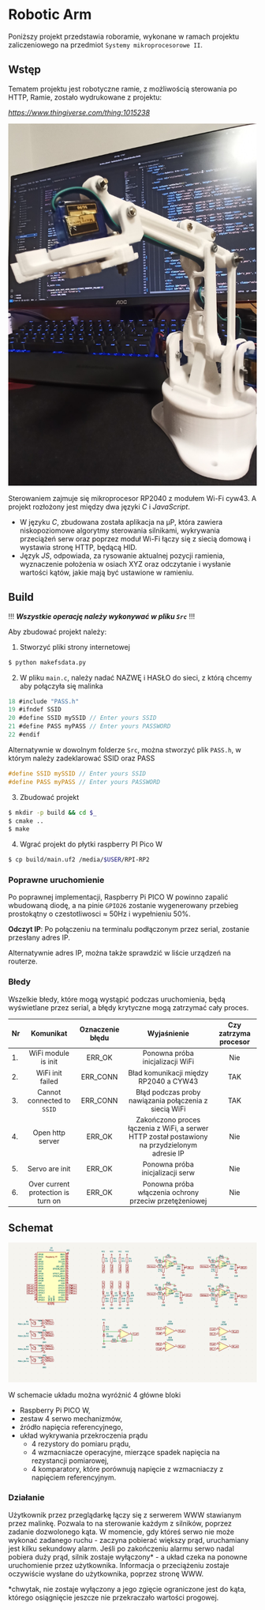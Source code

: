 # Robotic Arm
Poniższy projekt przedstawia roboramie, wykonane w ramach projektu zaliczeniowego na przedmiot `Systemy mikroprocesorowe II`.

## Wstęp
Tematem projektu jest robotyczne ramie, z możliwością sterowania po HTTP,
Ramie, zostało wydrukowane z projektu: *<p>https://www.thingiverse.com/thing:1015238</p>*

<img src="./Docs/Img/myArm.jpg">

Sterowaniem zajmuje się mikroprocesor RP2040 z modułem Wi-Fi cyw43.
A projekt rozłożony jest między dwa języki *C* i *JavaScript*.
* W języku *C*, zbudowana została aplikacja na µP, która zawiera niskopoziomowe algorytmy sterowania silnikami, wykrywania przeciążeń serw oraz poprzez moduł Wi-Fi łączy się z siecią domową i wystawia stronę HTTP, będącą HID.
* Język *JS*, odpowiada, za rysowanie aktualnej pozycji ramienia, wyznaczenie położenia w osiach XYZ oraz odczytanie i wysłanie wartości kątów, jakie mają być ustawione w ramieniu.



## Build
!!! ***Wszystkie operację należy wykonywać w pliku `Src`*** !!!

Aby zbudować projekt należy:

1. Stworzyć pliki strony internetowej
```bash
$ python makefsdata.py
```
2. W pliku `main.c`, należy nadać NAZWĘ i HASŁO do sieci, z którą chcemy aby połączyła się malinka
```c
18 #include "PASS.h"
19 #ifndef SSID
20 #define SSID mySSID // Enter yours SSID
21 #define PASS myPASS // Enter yours PASSWORD
22 #endif
```
Alternatywnie w dowolnym folderze `Src`, można stworzyć plik `PASS.h`, w którym należy zadeklarować SSID oraz PASS
```c
#define SSID mySSID // Enter yours SSID
#define PASS myPASS // Enter yours PASSWORD
```
3. Zbudować projekt
```bash
$ mkdir -p build && cd $_
$ cmake ..
$ make
```
4. Wgrać projekt do płytki raspberry PI Pico W
```bash
$ cp build/main.uf2 /media/$USER/RPI-RP2
```

### Poprawne uruchomienie
Po poprawnej implementacji, Raspberry Pi PICO W powinno zapalić wbudowaną diodę, a na pinie `GPIO26` zostanie wygenerowany przebieg prostokątny o czestotliwosci ≈ 50Hz i  wypełnieniu 50%.

**Odczyt IP**:
Po połączeniu na terminalu podłączonym przez serial, zostanie przesłany adres IP.

Alternatywnie adres IP, można także sprawdzić w liście urządzeń na routerze.

### Błedy
Wszelkie błedy, które mogą wystąpić podczas uruchomienia, będą wyświetlane przez serial, a błędy krytyczne mogą zatrzymać cały proces.

| Nr | Komunikat | Oznaczenie błędu | Wyjaśnienie | Czy zatrzyma procesor |
|:---|:---------:|:----------------:|:-----------:|:---------------------:|
| 1. |WiFi module is init | ERR_OK  |Ponowna próba inicjalizacji WiFi| Nie |
| 2. |WiFi init failed    | ERR_CONN|Bład komunikacji między RP2040 a CYW43| TAK
| 3. |Cannot connected to `SSID` |ERR_CONN| Błąd podczas proby nawiązania połączenia z siecią WiFi | TAK|
| 4. |Open http server | ERR_OK | Zakończono proces łączenia z WiFi, a serwer HTTP został postawiony na przydzielonym adresie IP | Nie|
| 5. | Servo are init | ERR_OK | Ponowna próba inicjalizacji serw | Nie |
| 6. | Over current protection is turn on | ERR_OK | Ponowna próba włączenia ochrony przeciw przetężeniowej | Nie |


## Schemat
<img src="./Docs/Img/Schematic.png">

W schemacie układu można wyróżnić 4 główne bloki
- Raspberry Pi PICO W,
- zestaw 4 serwo mechanizmów,
- źródło napięcia referencyjnego,
- układ wykrywania przekroczenia prądu
    - 4 rezystory do pomiaru prądu,
    - 4 wzmacniacze operacyjne, mierzące spadek napięcia na rezystancji pomiarowej,
    - 4 komparatory, które porównują napięcie z wzmacniaczy z napięciem referencyjnym.

### Działanie
Użytkownik przez przeglądarkę łączy się z serwerem WWW stawianym przez malinkę.
Pozwala to na sterowanie każdym z silników, poprzez zadanie dozwolonego kąta.
W momencie, gdy któreś serwo nie może wykonać zadanego ruchu - zaczyna pobierać większy prąd, uruchamiany jest kilku sekundowy alarm.
Jeśli po zakończeniu alarmu serwo nadal pobiera duży prąd, silnik zostaje wyłączony* - a układ czeka na ponowne uruchomienie przez użytkownika.
Informacja o przeciążeniu zostaje oczywiście wysłane do użytkownika, poprzez stronę WWW.

*chwytak, nie zostaje wyłączony a jego zgięcie ograniczone jest do kąta, którego osiągnięcie jeszcze nie przekraczało wartości progowej.
